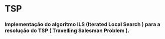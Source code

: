 # TSP
### Implementação do algoritmo ILS (Iterated Local Search ) para a resolução do TSP ( Travelling Salesman Problem ).
